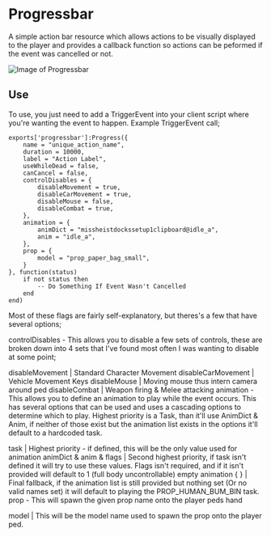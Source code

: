 # Progressbar
A simple action bar resource which allows actions to be visually displayed to the player and provides a callback function so actions can be peformed if the event was cancelled or not.

![Image of Progressbar](https://i.imgur.com/4E6W5AD.jpg)

## Use
To use, you just need to add a TriggerEvent into your client script where you're wanting the event to happen. Example TriggerEvent call;

    exports['progressbar']:Progress({
        name = "unique_action_name",
        duration = 10000,
        label = "Action Label",
        useWhileDead = false,
        canCancel = false,
        controlDisables = {
            disableMovement = true,
            disableCarMovement = true,
            disableMouse = false,
            disableCombat = true,
        },
        animation = {
            animDict = "missheistdockssetup1clipboard@idle_a",
            anim = "idle_a",
        },
        prop = {
            model = "prop_paper_bag_small",
        }
    }, function(status)
        if not status then
            -- Do Something If Event Wasn't Cancelled
        end
    end)
Most of these flags are fairly self-explanatory, but theres's a few that have several options;

controlDisables - This allows you to disable a few sets of controls, these are broken down into 4 sets that I've found most often I was wanting to disable at some point;

disableMovement | Standard Character Movement
disableCarMovement | Vehicle Movement Keys
disableMouse | Moving mouse thus intern camera around ped
disableCombat | Weapon firing & Melee attacking
animation - This allows you to define an animation to play while the event occurs. This has several options that can be used and uses a cascading options to determine which to play. Highest priority is a Task, than it'll use AnimDict & Anim, if neither of those exist but the animation list exists in the options it'll default to a hardcoded task.

task | Highest priority - if defined, this will be the only value used for animation
animDict & anim & flags | Second highest priority, if task isn't defined it will try to use these values. Flags isn't required, and if it isn't provided will default to 1 (full body uncontrollable)
empty animation { } | Final fallback, if the animation list is still provided but nothing set (Or no valid names set) it will default to playing the PROP_HUMAN_BUM_BIN task.
prop - This will spawn the given prop name onto the player peds hand

model | This will be the model name used to spawn the prop onto the player ped.
